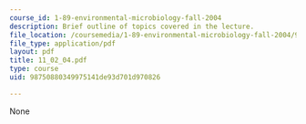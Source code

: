 ```yaml
---
course_id: 1-89-environmental-microbiology-fall-2004
description: Brief outline of topics covered in the lecture.
file_location: /coursemedia/1-89-environmental-microbiology-fall-2004/98750880349975141de93d701d970826_11_02_04.pdf
file_type: application/pdf
layout: pdf
title: 11_02_04.pdf
type: course
uid: 98750880349975141de93d701d970826

---
```

None